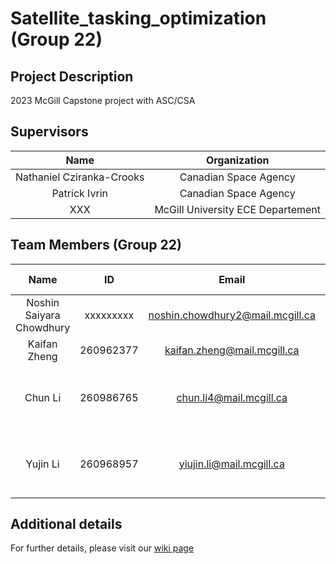 # Satellite_tasking_optimization (Group 22)

## Project Description
2023 McGill Capstone project with ASC/CSA

## Supervisors
| Name                      |           Organization            |
|:-------------------------:|:---------------------------------:|
| Nathaniel Cziranka-Crooks |      Canadian Space Agency        |
| Patrick Ivrin             |      Canadian Space Agency        |
| XXX                       | McGill University ECE Departement |


## Team Members (Group 22)
| Name                      | ID        | Email                                  |                   Major & Minor                        |                 GitHub Profile                |
|:-------------------------:|:---------:|:--------------------------------------:|:------------------------------------------------------:|:---------------------------------------------:|
| Noshin Saiyara Chowdhury  | xxxxxxxxx | noshin.chowdhury2@mail.mcgill.ca       | Computer Engineering                                   | [Noshin03](https://github.com/Noshin03)       |
| Kaifan Zheng              | 260962377 | kaifan.zheng@mail.mcgill.ca            | Computer Engineering                                   | [kaifanzheng](https://github.com/kaifanzheng) |
| Chun Li                   | 260986765 | chun.li4@mail.mcgill.ca                | Software Engineering & Applied Artificial Intelligence | [chun-li9](https://github.com/chun-li9)       |
| Yujin Li                  | 260968957 | yiujin.li@mail.mcgill.ca               | Software Engineering & Applied Artificial Intelligence | [YuJ-Li](https://github.com/YuJ-Li)           |

## Additional details
For further details, please visit our [wiki page](https://github.com/YuJ-Li/Satellite_tasking_optimization/wiki)
